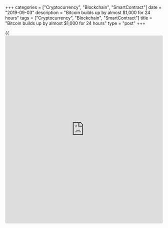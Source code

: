 +++
categories = ["Cryptocurrency", "Blockchain", "SmartContract"]
date = "2019-09-03"
description = "Bitcoin builds up by almost $1,000 for 24 hours"
tags = ["Cryptocurrency", "Blockchain", "SmartContract"]
title = "Bitcoin builds up by almost $1,000 for 24 hours"
type = "post"
+++

{{<iframe id="large-banner" src="https://www.bounty.group/#slide=25.0" width="100%" height="600" scrolling="no" style="border: 0px solid rgb(216, 221, 230); border-radius: 3px;">}}

After a stormy August, the most famous digital currency, Bitcoin, seems
to recover in September, jumping from $9,600 to $10,424 this month. As
one can see, Bitcoin hovers above the $10,000 threshold—a value it
achieved last time in July 2019.

![[bitcoin](https://www.letsplayfx.com/blog/forex-for-bitcoin/) heightens ][1]_Photo: Pixabay_

Bitcoin leads the market in [terms](https://www.fintechee.com/terms/) of its value increase, having thus
added more than 5 percent in 24 hours. One should mention, that the
other cryptocurrencies are also gaining in the range of 1-4 percent.

Bitcoin increased its market capitalization by more than $10 billion in
the last 24 hours to reach almost $187 billion. This growth period
pushed Bitcoin to dominate the market already by 70.5 percent,
surpassing the prior figure of 70.2 percent, recorded in March 2017.

In addition, Bitcoin trade volume picked up from $11 billion to $18.7
billion in the past 3 days.

Being more precisely, one can talk about a 2.66 percent jump in
Bitcoin’s value, to $10,684 at 13.16 GMT on Tuesday. The rates of other
digital currencies are as follows:

  * Ethereum went down by 0.44 percent, to $179.27;

  * Ripple advanced 0.15 percent, to $0.2633;

  * Bitcoin Cash gained 1.91 percent, to $1.91;

  *  Litecoin surged by 2.38 percent, to $69.33.

The Bitcoin growth can be a result of Bakkt's launch of its physically
settled Bitcoin futures platform, scheduled on September 23, 2019,
consider some experts.

   1. /files/filemanager/image/For_Analytics_18/[bitcoin](https://www.letsplayfx.com/blog/forex-for-bitcoin/)_pixabay_0204_02.jpg